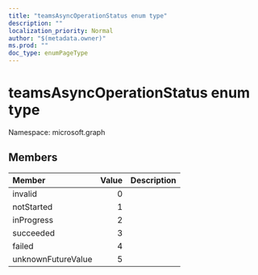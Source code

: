 ```yaml
---
title: "teamsAsyncOperationStatus enum type"
description: ""
localization_priority: Normal
author: "$(metadata.owner)"
ms.prod: ""
doc_type: enumPageType
---
```


# teamsAsyncOperationStatus enum type

Namespace: microsoft.graph

## Members

| Member             | Value | Description |
| :----------------- | ----: | :---------- |
| invalid            | 0     |             |
| notStarted         | 1     |             |
| inProgress         | 2     |             |
| succeeded          | 3     |             |
| failed             | 4     |             |
| unknownFutureValue | 5     |             |
